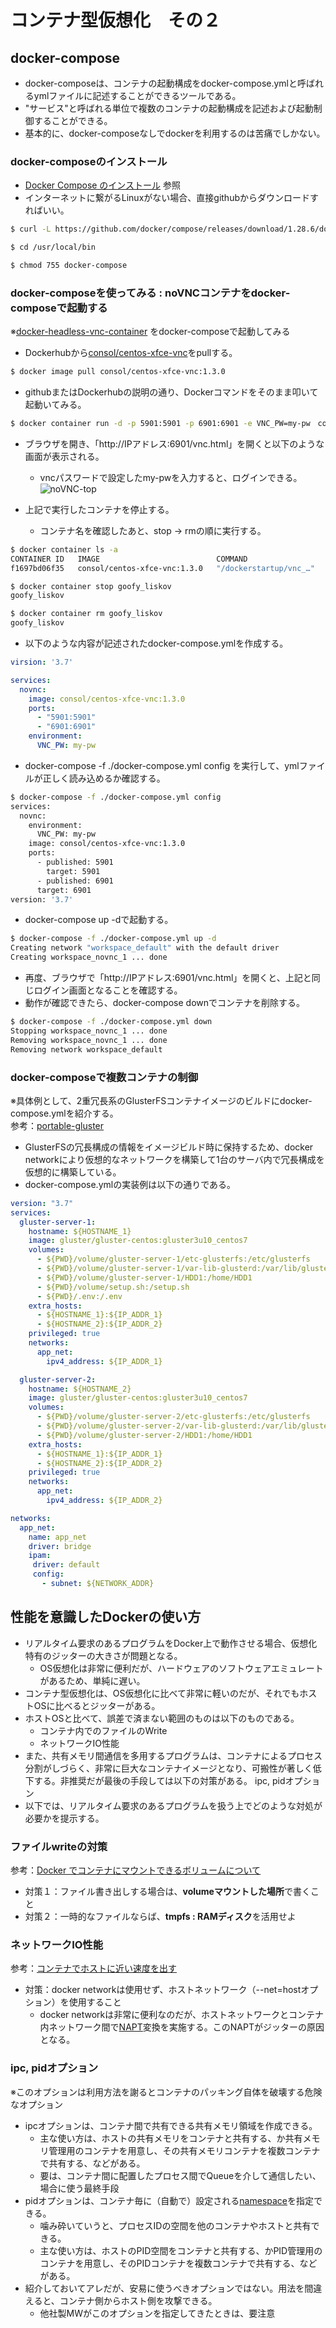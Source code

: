 # コンテナ型仮想化　その２
## docker-compose
- docker-composeは、コンテナの起動構成をdocker-compose.ymlと呼ばれるymlファイルに記述することができるツールである。
- "サービス"と呼ばれる単位で複数のコンテナの起動構成を記述および起動制御することができる。
- 基本的に、docker-composeなしでdockerを利用するのは苦痛でしかない。

### docker-composeのインストール
- [Docker Compose のインストール](https://docs.docker.jp/compose/install.html) 参照
- インターネットに繋がるLinuxがない場合、直接githubからダウンロードすればいい。

```bash
$ curl -L https://github.com/docker/compose/releases/download/1.28.6/docker-compose-`uname -s`-`uname -m` -o /usr/local/bin/docker-compose

$ cd /usr/local/bin

$ chmod 755 docker-compose

```

### docker-composeを使ってみる : noVNCコンテナをdocker-composeで起動する
※[docker-headless-vnc-container](https://github.com/ConSol/docker-headless-vnc-container) をdocker-composeで起動してみる

- Dockerhubから[consol/centos-xfce-vnc](https://hub.docker.com/r/consol/centos-xfce-vnc)をpullする。
```bash
$ docker image pull consol/centos-xfce-vnc:1.3.0
```

- githubまたはDockerhubの説明の通り、Dockerコマンドをそのまま叩いて起動いてみる。
```bash
$ docker container run -d -p 5901:5901 -p 6901:6901 -e VNC_PW=my-pw　consol/centos-xfce-vnc:1.3.00
```

- ブラウザを開き、「http://IPアドレス:6901/vnc.html」を開くと以下のような画面が表示される。
    - vncパスワードで設定したmy-pwを入力すると、ログインできる。
![noVNC-top](./images/noVNC-top.png)

- 上記で実行したコンテナを停止する。
    - コンテナ名を確認したあと、stop -> rmの順に実行する。
```bash
$ docker container ls -a
CONTAINER ID   IMAGE                          COMMAND                  CREATED        STATUS        PORTS                                                                                  NAMES
f1697bd06f35   consol/centos-xfce-vnc:1.3.0   "/dockerstartup/vnc_…"   15 hours ago   Up 15 hours   0.0.0.0:5901->5901/tcp, :::5901->5901/tcp, 0.0.0.0:6901->6901/tcp, :::6901->6901/tcp   goofy_liskov

$ docker container stop goofy_liskov
goofy_liskov

$ docker container rm goofy_liskov
goofy_liskov
```

- 以下のような内容が記述されたdocker-compose.ymlを作成する。
```yaml
virsion: '3.7'

services:
  novnc:
    image: consol/centos-xfce-vnc:1.3.0
    ports:
      - "5901:5901"
      - "6901:6901"
    environment:
      VNC_PW: my-pw
```

- docker-compose -f ./docker-compose.yml config を実行して、ymlファイルが正しく読み込めるか確認する。
```bash
$ docker-compose -f ./docker-compose.yml config
services:
  novnc:
    environment:
      VNC_PW: my-pw
    image: consol/centos-xfce-vnc:1.3.0
    ports:
      - published: 5901
        target: 5901
      - published: 6901
      target: 6901
version: '3.7'
```

- docker-compose up -dで起動する。
```bash
$ docker-compose -f ./docker-compose.yml up -d
Creating network "workspace_default" with the default driver
Creating workspace_novnc_1 ... done
```

- 再度、ブラウザで「http://IPアドレス:6901/vnc.html」を開くと、上記と同じログイン画面となることを確認する。
- 動作が確認できたら、docker-compose downでコンテナを削除する。
```bash
$ docker-compose -f ./docker-compose.yml down
Stopping workspace_novnc_1 ... done
Removing workspace_novnc_1 ... done
Removing network workspace_default
```

### docker-composeで複数コンテナの制御
※具体例として、2重冗長系のGlusterFSコンテナイメージのビルドにdocker-compose.ymlを紹介する。<br>
参考：[portable-gluster](https://github.com/tomoten-umino/portable-gluster)

- GlusterFSの冗長構成の情報をイメージビルド時に保持するため、docker networkにより仮想的なネットワークを構築して1台のサーバ内で冗長構成を仮想的に構築している。
- docker-compose.ymlの実装例は以下の通りである。
```yaml
version: "3.7"
services:
  gluster-server-1:
    hostname: ${HOSTNAME_1}
    image: gluster/gluster-centos:gluster3u10_centos7
    volumes:
      - ${PWD}/volume/gluster-server-1/etc-glusterfs:/etc/glusterfs
      - ${PWD}/volume/gluster-server-1/var-lib-glusterd:/var/lib/glusterd
      - ${PWD}/volume/gluster-server-1/HDD1:/home/HDD1
      - ${PWD}/volume/setup.sh:/setup.sh
      - ${PWD}/.env:/.env
    extra_hosts:
      - ${HOSTNAME_1}:${IP_ADDR_1}
      - ${HOSTNAME_2}:${IP_ADDR_2}
    privileged: true
    networks:
      app_net:
        ipv4_address: ${IP_ADDR_1}

  gluster-server-2:
    hostname: ${HOSTNAME_2}
    image: gluster/gluster-centos:gluster3u10_centos7
    volumes:
      - ${PWD}/volume/gluster-server-2/etc-glusterfs:/etc/glusterfs
      - ${PWD}/volume/gluster-server-2/var-lib-glusterd:/var/lib/glusterd
      - ${PWD}/volume/gluster-server-2/HDD1:/home/HDD1
    extra_hosts:
      - ${HOSTNAME_1}:${IP_ADDR_1}
      - ${HOSTNAME_2}:${IP_ADDR_2}
    privileged: true
    networks:
      app_net:
        ipv4_address: ${IP_ADDR_2}

networks:
  app_net:
    name: app_net
    driver: bridge
    ipam:
     driver: default
     config:
       - subnet: ${NETWORK_ADDR}
```

## 性能を意識したDockerの使い方
- リアルタイム要求のあるプログラムをDocker上で動作させる場合、仮想化特有のジッターの大きさが問題となる。
    - OS仮想化は非常に便利だが、ハードウェアのソフトウェアエミュレートがあるため、単純に遅い。
- コンテナ型仮想化は、OS仮想化に比べて非常に軽いのだが、それでもホストOSに比べるとジッターがある。
- ホストOSと比べて、誤差で済まない範囲のものは以下のものである。
    - コンテナ内でのファイルのWrite
    - ネットワークIO性能
- また、共有メモリ間通信を多用するプログラムは、コンテナによるプロセス分割がしづらく、非常に巨大なコンテナイメージとなり、可搬性が著しく低下する。非推奨だが最後の手段しては以下の対策がある。
    ipc, pidオプション
- 以下では、リアルタイム要求のあるプログラムを扱う上でどのような対処が必要かを提示する。

### ファイルwriteの対策
参考：[Docker でコンテナにマウントできるボリュームについて](https://blog.amedama.jp/entry/docker-mount-volume)
- 対策１：ファイル書き出しする場合は、**volumeマウントした場所**で書くこと
- 対策２：一時的なファイルならば、**tmpfs : RAMディスク**を活用せよ

### ネットワークIO性能
参考：[コンテナでホストに近い速度を出す](https://qiita.com/tukiyo3/items/fbb5dd35b11401b46f30)
- 対策：docker networkは使用せず、ホストネットワーク（--net=hostオプション）を使用すること
   - docker networkは非常に便利なのだが、ホストネットワークとコンテナ内ネットワーク間で[NAPT](https://e-words.jp/w/NAPT.html)変換を実施する。このNAPTがジッターの原因となる。

### ipc, pidオプション
※このオプションは利用方法を謝るとコンテナのパッキング自体を破壊する危険なオプション

- ipcオプションは、コンテナ間で共有できる共有メモリ領域を作成できる。
    - 主な使い方は、ホストの共有メモリをコンテナと共有する、か共有メモリ管理用のコンテナを用意し、その共有メモリコンテナを複数コンテナで共有する、などがある。
    - 要は、コンテナ間に配置したプロセス間でQueueを介して通信したい、場合に使う最終手段
- pidオプションは、コンテナ毎に（自動で）設定される[namespace](https://docs.docker.jp/engine/security/userns-remap.html)を指定できる。
    - 噛み砕いていうと、プロセスIDの空間を他のコンテナやホストと共有できる。
    - 主な使い方は、ホストのPID空間をコンテナと共有する、かPID管理用のコンテナを用意し、そのPIDコンテナを複数コンテナで共有する、などがある。
- 紹介しておいてアレだが、安易に使うべきオプションではない。用法を間違えると、コンテナ側からホスト側を攻撃できる。
    - 他社製MWがこのオプションを指定してきたときは、要注意
